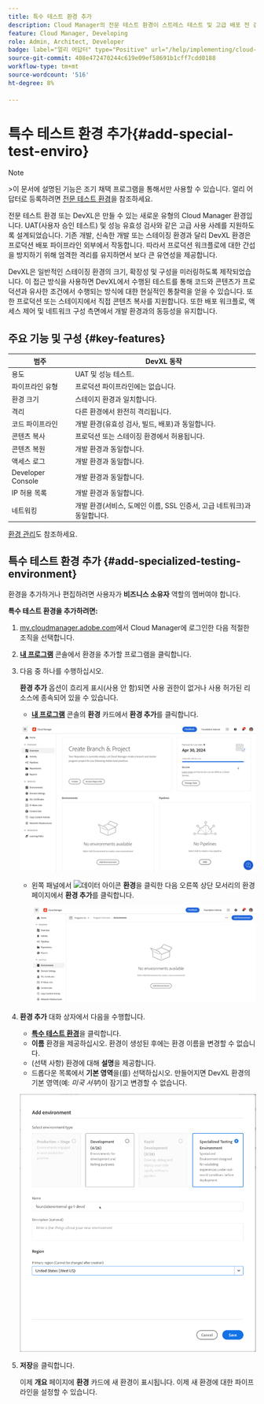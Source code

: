 ```yaml
---
title: 특수 테스트 환경 추가
description: Cloud Manager의 전문 테스트 환경이 스트레스 테스트 및 고급 배포 전 검사에 이상적인, 프로덕션에 가까운 조건에서 기능을 확인할 수 있는 전용 공간을 제공하는 방법에 대해 알아봅니다.
feature: Cloud Manager, Developing
role: Admin, Architect, Developer
badge: label="얼리 어답터" type="Positive" url="/help/implementing/cloud-manager/release-notes/current.md#gitlab-bitbucket"
source-git-commit: 408e472470244c619e09ef58691b1cff7cdd0188
workflow-type: tm+mt
source-wordcount: '516'
ht-degree: 8%

---
```


# 특수 테스트 환경 추가{#add-special-test-enviro}

>[!NOTE]
>
>&#x200B;>이 문서에 설명된 기능은 조기 채택 프로그램을 통해서만 사용할 수 있습니다. 얼리 어답터로 등록하려면 [전문 테스트 환경](/help/implementing/cloud-manager/release-notes/current.md#specialized-test-environment)을 참조하세요.

전문 테스트 환경 또는 DevXL은 만들 수 있는 새로운 유형의 Cloud Manager 환경입니다. UAT(사용자 승인 테스트) 및 성능 유효성 검사와 같은 고급 사용 사례를 지원하도록 설계되었습니다. 기존 개발, 신속한 개발 또는 스테이징 환경과 달리 DevXL 환경은 프로덕션 배포 파이프라인 외부에서 작동합니다. 따라서 프로덕션 워크플로에 대한 간섭을 방지하기 위해 엄격한 격리를 유지하면서 보다 큰 유연성을 제공합니다.

DevXL은 일반적인 스테이징 환경의 크기, 확장성 및 구성을 미러링하도록 제작되었습니다. 이 접근 방식을 사용하면 DevXL에서 수행된 테스트를 통해 코드와 콘텐츠가 프로덕션과 유사한 조건에서 수행되는 방식에 대한 현실적인 통찰력을 얻을 수 있습니다. 또한 프로덕션 또는 스테이지에서 직접 콘텐츠 복사를 지원합니다. 또한 배포 워크플로, 액세스 제어 및 네트워크 구성 측면에서 개발 환경과의 동등성을 유지합니다.

## 주요 기능 및 구성 {#key-features}

| 범주 | DevXL 동작 |
| --- | --- |
| 용도 | UAT 및 성능 테스트. |
| 파이프라인 유형 | 프로덕션 파이프라인에는 없습니다. |
| 환경 크기 | 스테이지 환경과 일치합니다. |
| 격리 | 다른 환경에서 완전히 격리됩니다. |
| 코드 파이프라인 | 개발 환경(유효성 검사, 빌드, 배포)과 동일합니다. |
| 콘텐츠 복사 | 프로덕션 또는 스테이징 환경에서 허용됩니다. |
| 콘텐츠 복원 | 개발 환경과 동일합니다. |
| 액세스 로그 | 개발 환경과 동일합니다. |
| Developer Console | 개발 환경과 동일합니다. |
| IP 허용 목록 | 개발 환경과 동일합니다. |
| 네트워킹 | 개발 환경(서비스, 도메인 이름, SSL 인증서, 고급 네트워크)과 동일합니다. |

[환경 관리](/help/implementing/cloud-manager/manage-environments.md)도 참조하세요.

## 특수 테스트 환경 추가 {#add-specialized-testing-environment}

환경을 추가하거나 편집하려면 사용자가 **비즈니스 소유자** 역할의 멤버여야 합니다.

**특수 테스트 환경을 추가하려면:**

1. [my.cloudmanager.adobe.com](https://my.cloudmanager.adobe.com/)에서 Cloud Manager에 로그인한 다음 적절한 조직을 선택합니다.

1. **[내 프로그램](/help/implementing/cloud-manager/navigation.md#my-programs)** 콘솔에서 환경을 추가할 프로그램을 클릭합니다.

1. 다음 중 하나를 수행하십시오.

   **환경 추가** 옵션이 흐리게 표시(사용 안 함)되면 사용 권한이 없거나 사용 허가된 리소스에 종속되어 있을 수 있습니다.

   * **[내 프로그램](/help/implementing/cloud-manager/navigation.md#my-programs)** 콘솔의 **환경** 카드에서 **환경 추가**&#x200B;를 클릭합니다.

   ![환경 카드](assets/no-environments.png)

   * 왼쪽 패널에서 ![데이터 아이콘](https://spectrum.adobe.com/static/icons/workflow_18/Smock_Data_18_N.svg) **환경**&#x200B;을 클릭한 다음 오른쪽 상단 모서리의 환경 페이지에서 **환경 추가**&#x200B;를 클릭합니다.

     ![환경 탭](assets/environments-tab.png)

1. **환경 추가** 대화 상자에서 다음을 수행합니다.

   * [**특수 테스트 환경**](#environment-types)&#x200B;을 클릭합니다.
   * **이름** 환경을 제공하십시오. 환경이 생성된 후에는 환경 이름을 변경할 수 없습니다.
   * (선택 사항) 환경에 대해 **설명**&#x200B;을 제공합니다.
   * 드롭다운 목록에서 **기본 영역**&#x200B;을(를) 선택하십시오. 만들어지면 DevXL 환경의 기본 영역(예: *미국 서부*)이 잠기고 변경할 수 없습니다.

   ![특수 테스트 환경 라디오 단추가 선택된 환경 추가 대화 상자](assets/specialized-test-environment.png)

1. **저장**&#x200B;을 클릭합니다.

   이제 **개요** 페이지에 **환경** 카드에 새 환경이 표시됩니다. 이제 새 환경에 대한 파이프라인을 설정할 수 있습니다.

